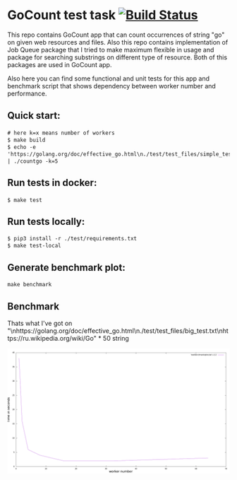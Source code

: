 #  GoCount test task [![Build Status](https://travis-ci.org/kichyr/GoSearcher.svg?branch=dev)](https://travis-ci.org/kichyr/GoSearcher)

This repo contains GoCount app that can count occurrences of string "go" on given web resources and files. Also this repo contains implementation of Job Queue package that I tried to make maximum flexible in usage and package for searching substrings on different type of resource. Both of this packages are used in GoCount app.

Also here you can find some functional and unit tests for this app and benchmark script that shows dependency between worker number and performance.


## Quick start:
```
# here k=x means number of workers
$ make build
$ echo -e 'https://golang.org/doc/effective_go.html\n./test/test_files/simple_test.txt' | ./countgo -k=5
```

## Run tests in docker:
```
$ make test
```

## Run tests locally:
```
$ pip3 install -r ./test/requirements.txt
$ make test-local
```

## Generate benchmark plot:
```
make benchmark
```

## Benchmark
Thats what I've got on "\nhttps://golang.org/doc/effective_go.html\n./test/test_files/big_test.txt\nhttps://ru.wikipedia.org/wiki/Go" * 50 string

![](https://raw.githubusercontent.com/kichyr/GoSearcher/master/test/benchmarks/bench.png)
